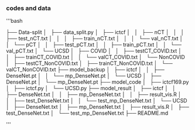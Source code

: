 ### codes and data 

'''bash



├── Data-split
│   ├── data_split.py
│   ├── ictcf
│   │   ├── nCT
│   │   │   ├── test_nCT.txt
│   │   │   ├── train_nCT.txt
│   │   │   └── val_nCT.txt
│   │   └── pCT
│   │       ├── test_pCT.txt
│   │       ├── train_pCT.txt
│   │       └── val_pCT.txt
│   └── UCSD
│       ├── COVID
│       │   ├── testCT_COVID.txt
│       │   ├── trainCT_COVID.txt
│       │   └── valCT_COVID.txt
│       └── NonCOVID
│           ├── testCT_NonCOVID.txt
│           ├── trainCT_NonCOVID.txt
│           └── valCT_NonCOVID.txt
├── model_backup
│   ├── ictcf
│   │   ├── DenseNet.pt
│   │   └── mp_DenseNet.pt
│   └── UCSD
│       ├── DenseNet.pt
│       └── mp_DenseNet.pt
├── model_code
│   ├── ictcf169.py
│   ├── ictcf.py
│   └── UCSD.py
├── model_result
│   ├── ictcf
│   │   ├── DenseNet.txt
│   │   ├── mp_DenseNet.txt
│   │   ├── result_vis.R
│   │   ├── test_DenseNet.txt
│   │   └── test_mp_DenseNet.txt
│   └── UCSD
│       ├── DenseNet.txt
│       ├── mp_DenseNet.txt
│       ├── result_vis.R
│       ├── test_DenseNet.txt
│       └── test_mp_DenseNet.txt
├── README.md



'''

